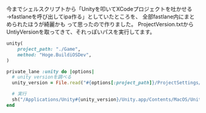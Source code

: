 今までシェルスクリプトから「Unityを叩いてXCodeプロジェクトを吐かせる→fastlaneを呼び出してipa作る」としていたところを、
全部fastlane内にまとめられたほうが綺麗かも って思ったので作りました。
ProjectVersion.txtからUntiyVersionを取ってきて、それっぽいパスを実行してます。

```ruby
unity(
    project_path: "./Game",
    method: "Hoge.BuildiOSDev",
)
```

```ruby
private_lane :unity do |options|
  # unity versionを調べる
  unity_version = File.read("#{options[:project_path]}/ProjectSettings/ProjectVersion.txt").split(" ")[1].strip

  # 実行
  sh("/Applications/Unity#{unity_version}/Unity.app/Contents/MacOS/Unity -batchmode -quit -projectPath #{options[:project_path]} -executeMethod #{options[:method]} -logFile /dev/stdout")
end
```
